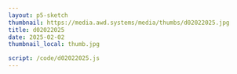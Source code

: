 ```yaml
---
layout: p5-sketch
thumbnail: https://media.awd.systems/media/thumbs/d02022025.jpg
title: d02022025
date: 2025-02-02
thumbnail_local: thumb.jpg

script: /code/d02022025.js
---
```

